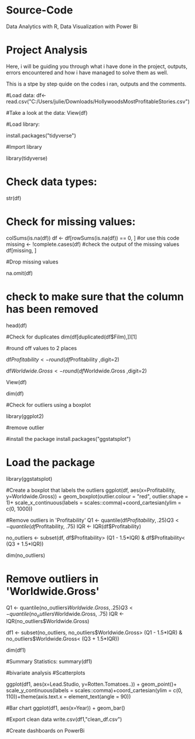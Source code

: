 # Source-Code
Data Analytics with R, Data Visualization with Power Bi
# Project Analysis
Here, i will be guiding you through what i have done in the project, outputs, errors encountered and how i have managed to solve them as well.

This is a stpe by step quide on the codes i ran, outputs and the comments.

#Load data:
df<- read.csv("C:/Users/julie/Downloads/HollywoodsMostProfitableStories.csv")

#Take a look at the data:
View(df)

#Load library:

install.packages("tidyverse")

#Import library

library(tidyverse)

# Check data types:

str(df)

# Check for missing values:

colSums(is.na(df))
df <- df[rowSums(is.na(df)) == 0, ]
#or use this code 
missing <- !complete.cases(df)
#check the output of the missing values
df[missing, ]


#Drop missing values

na.omit(df)


# check to make sure that the column has been removed
head(df)

#Check for duplicates
dim(df[duplicated(df$Film),])[1]

#round off values to 2 places

df$Profitability <- round(df$Profitability ,digit=2)

df$Worldwide.Gross <- round(df$Worldwide.Gross ,digit=2)

View(df)

dim(df)

#Check for outliers using a boxplot

library(ggplot2)

#remove outlier

#install the package
install.packages("ggstatsplot")

# Load the package
library(ggstatsplot)

#Create a boxplot that labels the outliers
ggplot(df, aes(x=Profitability, y=Worldwide.Gross)) + geom_boxplot(outlier.colour = "red", outlier.shape = 1)+ scale_x_continuous(labels = scales::comma)+coord_cartesian(ylim = c(0, 1000))

#Remove outliers in 'Profitability'
Q1 <- quantile(df$Profitability, .25)
Q3 <- quantile(df$Profitability, .75)
IQR <- IQR(df$Profitability)

no_outliers <- subset(df, df$Profitability> (Q1 - 1.5*IQR) & df$Profitability< (Q3 + 1.5*IQR))

dim(no_outliers) 

# Remove outliers in 'Worldwide.Gross'
Q1 <- quantile(no_outliers$Worldwide.Gross, .25)
Q3 <- quantile(no_outliers$Worldwide.Gross, .75)
IQR <- IQR(no_outliers$Worldwide.Gross)

df1 <- subset(no_outliers, no_outliers$Worldwide.Gross> (Q1 - 1.5*IQR) & no_outliers$Worldwide.Gross< (Q3 + 1.5*IQR))

dim(df1) 

#Summary Statistics:
summary(df1)

#bivariate analysis
#Scatterplots

ggplot(df1, aes(x=Lead.Studio, y=Rotten.Tomatoes..)) + geom_point()+ scale_y_continuous(labels = scales::comma)+coord_cartesian(ylim = c(0, 110))+theme(axis.text.x = element_text(angle = 90))

#Bar chart
ggplot(df1, aes(x=Year)) + geom_bar()

#Export clean data
write.csv(df1,"clean_df.csv")

#Create dashboards on PowerBi

